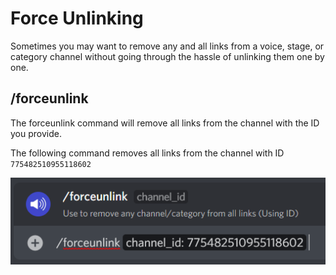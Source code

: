 # Force Unlinking

Sometimes you may want to remove any and all links from a voice, stage, or category channel without going through the hassle of unlinking them one by one.

## /forceunlink

The forceunlink command will remove all links from the channel with the ID you provide.

The following command removes all links from the channel with ID `775482510955118602`

![forceunlink command](<../../.gitbook/assets/image (19) (1).png>)

